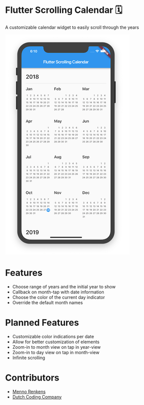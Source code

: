 # Flutter Scrolling Calendar 🗓
A customizable calendar widget to easily scroll through the years

![Screenshot](doc/screenshot1.png)

# Features 
* Choose range of years and the initial year to show
* Callback on month-tap with date information
* Choose the color of the current day indicator
* Override the default month names 

# Planned Features
* Customizable color indications per date
* Allow for better customization of elements
* Zoom-in to month view on tap in year-view
* Zoom-in to day view on tap in month-view
* Infinite scrolling

# Contributors
* [Menno Renkens](https://github.com/mennorenkens)
* [Dutch Coding Company](https://github.com/DutchCodingCompany)